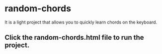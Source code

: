 # random-chords
It is a light project that allows you to quickly learn chords on the keyboard.
<h2>Click the random-chords.html file to run the project.</h2>
